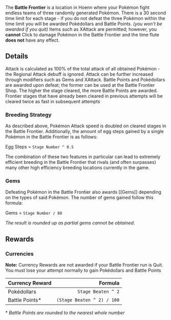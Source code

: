 The **Battle Frontier** is a location in Hoenn where your Pokémon fight endless teams of three randomly generated Pokémon. There is a 30 second time limit for each stage - if you do not defeat the three Pokémon within the time limit you will be awarded Pokédollars and Battle Points. *(you won't be awarded if you quit)*
Items such as XAttack are permitted; however, you **cannot** Click to damage Pokémon in the Battle Frontier and the time flute **does not** have any effect.

[//]: # (Here will go BF image from old wiki: [[Battle_Frontier.png]])

## Details

Attack is calculated as 100% of the total attack of all obtained Pokémon - the Regional Attack debuff is ignored. Attack can be further increased through modifiers such as Gems and XAttack. Battle Points and Pokédollars are awarded upon defeat; the former can be used at the Battle Frontier Shop. The higher the stage cleared, the more Battle Points are awarded.
Frontier stages that have already been cleared in previous attempts will be cleared twice as fast in subsequent attempts

### Breeding Strategy

As described above, Pokémon Attack speed is doubled on cleared stages in the Battle Frontier. Additionally, the amount of egg steps gained by a single Pokémon in the Battle Frontier is as follows:

Egg Steps = `Stage Number ^ 0.5`

The combination of these two features in particular can lead to extremely efficient breeding in the Battle Frontier that rivals (and often surpasses) many other high efficiency breeding locations currently in the game.

### Gems

Defeating Pokémon in the Battle Frontier also awards [[Gems]] depending on the types of said Pokémon. The number of gems gained follow this formula:

Gems = `Stage Number / 80`

*The result is rounded up as partial gems cannot be obtained.*

## Rewards
### Currencies

**Note:** Currency Rewards are not awarded if your Battle Frontier run is Quit. You must lose your attempt normally to gain Pokédollars and Battle Points

Currency Reward | Formula
:--- | ---:
Pokédollars | `Stage Beaten ^ 2`
Battle Points\* | `(Stage Beaten ^ 2) / 100`

\* *Battle Points are rounded to the nearest whole number*
